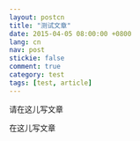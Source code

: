 ```yaml
---
layout: postcn
title: "测试文章"
date: 2015-04-05 08:00:00 +0800
lang: cn
nav: post
stickie: false
comment: true
category: test
tags: [test, article]
---
```


请在这儿写文章
<!-- more -->
在这儿写文章